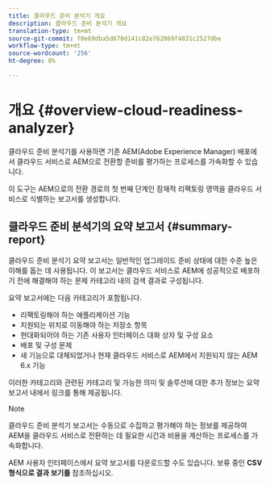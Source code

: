 ```yaml
---
title: 클라우드 준비 분석기 개요
description: 클라우드 준비 분석기 개요
translation-type: tm+mt
source-git-commit: f0e69dba5d670d141c82e762069f4831c2527dbe
workflow-type: tm+mt
source-wordcount: '256'
ht-degree: 0%

---
```



# 개요 {#overview-cloud-readiness-analyzer}

클라우드 준비 분석기를 사용하면 기존 AEM(Adobe Experience Manager) 배포에서 클라우드 서비스로 AEM으로 전환할 준비를 평가하는 프로세스를 가속화할 수 있습니다.

이 도구는 AEM으로의 전환 경로의 첫 번째 단계인 잠재적 리팩토링 영역을 클라우드 서비스로 식별하는 보고서를 생성합니다.

## 클라우드 준비 분석기의 요약 보고서 {#summary-report}

클라우드 준비 분석기 요약 보고서는 일반적인 업그레이드 준비 상태에 대한 수준 높은 이해를 돕는 데 사용됩니다. 이 보고서는 클라우드 서비스로 AEM에 성공적으로 배포하기 전에 해결해야 하는 문제 카테고리 내의 검색 결과로 구성됩니다.

요약 보고서에는 다음 카테고리가 포함됩니다.

* 리팩토링해야 하는 애플리케이션 기능
* 지원되는 위치로 이동해야 하는 저장소 항목
* 현대화되어야 하는 기존 사용자 인터페이스 대화 상자 및 구성 요소
* 배포 및 구성 문제
* 새 기능으로 대체되었거나 현재 클라우드 서비스로 AEM에서 지원되지 않는 AEM 6.x 기능

이러한 카테고리와 관련된 카테고리 및 가능한 의미 및 솔루션에 대한 추가 정보는 요약 보고서 내에서 링크를 통해 제공됩니다.

>[!NOTE]
>클라우드 준비 분석기 보고서는 수동으로 수집하고 평가해야 하는 정보를 제공하여 AEM을 클라우드 서비스로 전환하는 데 필요한 시간과 비용을 계산하는 프로세스를 가속화합니다.

AEM 사용자 인터페이스에서 요약 보고서를 다운로드할 수도 있습니다. 보류 중인 **CSV 형식으로 결과 보기를** 참조하십시오.